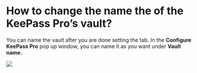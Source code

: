 # How to change the name the of the KeePass Pro’s vault?

<p class="no-margin">You can name the vault after you are done setting the tab. In the <b>Configure KeePass Pro</b> pop up window, you can name it as you want under <b>Vault name.</b></p>
<p class="no-margin"></p>
<div class="intercom-container"><img src="/assets/img/teams-pro/image_59.png"></div>




